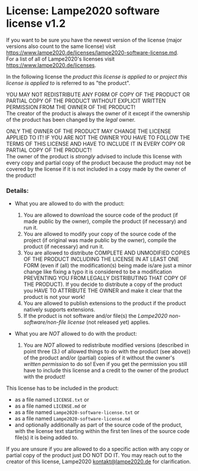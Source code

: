 # License: Lampe2020 software license v1.2
If you want to be sure you have the newest version of the license (major versions also count to the same license) visit https://www.lampe2020.de/licenses/lampe2020-software-license.md.   
For a list of all of Lampe2020's licenses visit https://www.lampe2020.de/licenses.

In the following license the _product this license is applied to_ or _project this license is applied to_ is referred to as "the product".

YOU MAY NOT REDISTRIBUTE ANY FORM OF COPY OF THE PRODUCT OR PARTIAL COPY OF THE PRODUCT WITHOUT EXPLICIT WRITTEN PERMISSION FROM THE OWNER OF THE PRODUCT!   
The creator of the product is always the owner of it except if the ownership of the product has been changed by the _legal_ owner.   

ONLY THE OWNER OF THE PRODUCT MAY CHANGE THE LICENSE APPLIED TO IT! IF YOU ARE NOT THE OWNER YOU HAVE TO FOLLOW THE TERMS OF THIS LICENSE AND HAVE TO INCLUDE IT IN EVERY COPY OR PARTIAL COPY OF THE PRODUCT!   
The owner of the product is _strongly_ advised to include this license with every copy and partial copy of the product because the product may not be covered by the license if it is not included in a copy made by the owner of the product!

### Details:
* What you are allowed to do with the product:
  1. You are allowed to download the source code of the product (if made public by the owner), compile the product (if necessary) and run it.
  2. You are allowed to modify your copy of the source code of the project (if original was made public by the owner), compile the product (if necessary) and run it.
  3. You are allowed to distribute COMPLETE AND UNMODIFIED COPIES OF THE PRODUCT INCLUDING THE LICENSE IN AT LEAST ONE FORM (even if (all) the modification(s) being made is/are just a minor change like fixing a typo it is considered to be a modification PREVENTING YOU FROM LEGALLY DISTRIBUTING THAT COPY OF THE PRODUCT). If you decide to distribute a copy of the product you HAVE TO ATTRIBUTE THE OWNER and make it clear that the product is not your work! 
  4. You are allowed to publish extensions to the product if the product natively supports extensions. 
  5. If the product is not software and/or file(s) the _Lampe2020 non-software/non-file license_ (not released yet) applies.

* What you are _NOT_ allowed to do with the product:
  1. You are _NOT_ allowed to redistribute modified versions (described in point three (3.) of allowed things to do with the product (see above)) of the product and/or (partial) copies of it without the owner's _written permission_ to do so! Even if you get the permission you still have to include this license and a credit to the owner of the product with the product!

This license has to be included in the product:
* as a file named `LICENSE.txt` or
* as a file named `LICENSE.md` or
* as a file named `Lampe2020-software-license.txt` or
* as a file named `Lampe2020-software-license.md`
* and optionally additionally as part of the source code of the product, with the license text starting within the first ten lines of the source code file(s) it is being added to.

If you are unsure if you are allowed to do a specific action with any copy or partial copy of the product just DO NOT DO IT. You may reach out to the creator of this license, Lampe2020 <kontakt@lampe2020.de> for clarification.

